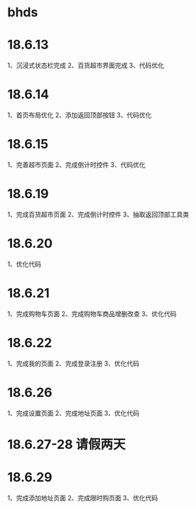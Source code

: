 # bhds

# 18.6.13
  1、沉浸式状态栏完成
  2、百货超市界面完成
  3、代码优化

# 18.6.14
  1、首页布局优化
  2、添加返回顶部按钮
  3、代码优化

# 18.6.15
  1、完善超市页面
  2、完成倒计时控件
  3、代码优化

# 18.6.19
  1、完成百货超市页面
  2、完成倒计时控件
  3、抽取返回顶部工具类

# 18.6.20
  1、优化代码

# 18.6.21
  1、完成购物车页面
  2、完成购物车商品增删改查
  3、优化代码

# 18.6.22
  1、完成我的页面
  2、完成登录注册
  3、优化代码

# 18.6.26
  1、完成设置页面
  2、完成地址页面
  3、优化代码

# 18.6.27-28  请假两天

# 18.6.29
  1、完成添加地址页面
  2、完成限时购页面
  3、优化代码